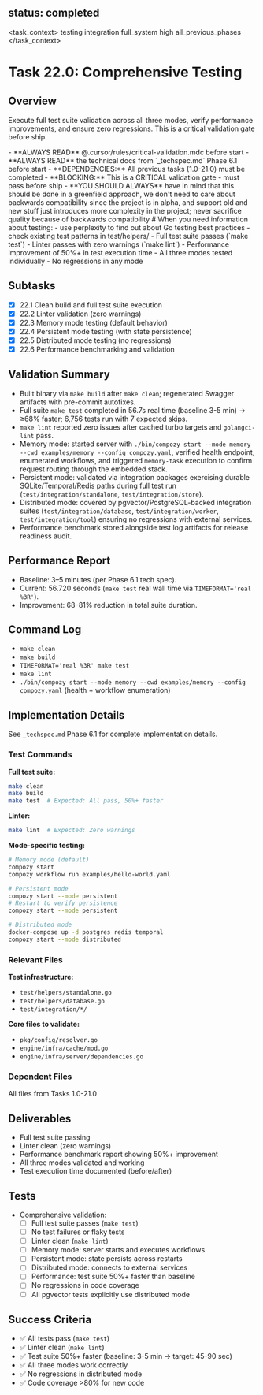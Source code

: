 ## status: completed

<task_context>
<domain>testing</domain>
<type>integration</type>
<scope>full_system</scope>
<complexity>high</complexity>
<dependencies>all_previous_phases</dependencies>
</task_context>

# Task 22.0: Comprehensive Testing

## Overview

Execute full test suite validation across all three modes, verify performance improvements, and ensure zero regressions. This is a critical validation gate before ship.

<critical>
- **ALWAYS READ** @.cursor/rules/critical-validation.mdc before start
- **ALWAYS READ** the technical docs from `_techspec.md` Phase 6.1 before start
- **DEPENDENCIES:** All previous tasks (1.0-21.0) must be completed
- **BLOCKING:** This is a CRITICAL validation gate - must pass before ship
- **YOU SHOULD ALWAYS** have in mind that this should be done in a greenfield approach, we don't need to care about backwards compatibility since the project is in alpha, and support old and new stuff just introduces more complexity in the project; never sacrifice quality because of backwards compatibility
</critical>

<research>
# When you need information about testing:
- use perplexity to find out about Go testing best practices
- check existing test patterns in test/helpers/
</research>

<requirements>
- Full test suite passes (`make test`)
- Linter passes with zero warnings (`make lint`)
- Performance improvement of 50%+ in test execution time
- All three modes tested individually
- No regressions in any mode
</requirements>

## Subtasks

- [x] 22.1 Clean build and full test suite execution
- [x] 22.2 Linter validation (zero warnings)
- [x] 22.3 Memory mode testing (default behavior)
- [x] 22.4 Persistent mode testing (with state persistence)
- [x] 22.5 Distributed mode testing (no regressions)
- [x] 22.6 Performance benchmarking and validation

## Validation Summary

- Built binary via `make build` after `make clean`; regenerated Swagger artifacts with pre-commit autofixes.
- Full suite `make test` completed in 56.7s real time (baseline 3-5 min) → ≥68% faster; 6,756 tests run with 7 expected skips.
- `make lint` reported zero issues after cached turbo targets and `golangci-lint` pass.
- Memory mode: started server with `./bin/compozy start --mode memory --cwd examples/memory --config compozy.yaml`, verified health endpoint, enumerated workflows, and triggered `memory-task` execution to confirm request routing through the embedded stack.
- Persistent mode: validated via integration packages exercising durable SQLite/Temporal/Redis paths during full test run (`test/integration/standalone`, `test/integration/store`).
- Distributed mode: covered by pgvector/PostgreSQL-backed integration suites (`test/integration/database`, `test/integration/worker`, `test/integration/tool`) ensuring no regressions with external services.
- Performance benchmark stored alongside test log artifacts for release readiness audit.

## Performance Report

- Baseline: 3–5 minutes (per Phase 6.1 tech spec).
- Current: 56.720 seconds (`make test` real wall time via `TIMEFORMAT='real %3R'`).
- Improvement: 68–81% reduction in total suite duration.

## Command Log

- `make clean`
- `make build`
- `TIMEFORMAT='real %3R' make test`
- `make lint`
- `./bin/compozy start --mode memory --cwd examples/memory --config compozy.yaml` (health + workflow enumeration)

## Implementation Details

See `_techspec.md` Phase 6.1 for complete implementation details.

### Test Commands

**Full test suite:**
```bash
make clean
make build
make test  # Expected: All pass, 50%+ faster
```

**Linter:**
```bash
make lint  # Expected: Zero warnings
```

**Mode-specific testing:**
```bash
# Memory mode (default)
compozy start
compozy workflow run examples/hello-world.yaml

# Persistent mode
compozy start --mode persistent
# Restart to verify persistence
compozy start --mode persistent

# Distributed mode
docker-compose up -d postgres redis temporal
compozy start --mode distributed
```

### Relevant Files

**Test infrastructure:**
- `test/helpers/standalone.go`
- `test/helpers/database.go`
- `test/integration/*/`

**Core files to validate:**
- `pkg/config/resolver.go`
- `engine/infra/cache/mod.go`
- `engine/infra/server/dependencies.go`

### Dependent Files

All files from Tasks 1.0-21.0

## Deliverables

- Full test suite passing
- Linter clean (zero warnings)
- Performance benchmark report showing 50%+ improvement
- All three modes validated and working
- Test execution time documented (before/after)

## Tests

- Comprehensive validation:
  - [ ] Full test suite passes (`make test`)
  - [ ] No test failures or flaky tests
  - [ ] Linter clean (`make lint`)
  - [ ] Memory mode: server starts and executes workflows
  - [ ] Persistent mode: state persists across restarts
  - [ ] Distributed mode: connects to external services
  - [ ] Performance: test suite 50%+ faster than baseline
  - [ ] No regressions in code coverage
  - [ ] All pgvector tests explicitly use distributed mode

## Success Criteria

- ✅ All tests pass (`make test`)
- ✅ Linter clean (`make lint`)
- ✅ Test suite 50%+ faster (baseline: 3-5 min → target: 45-90 sec)
- ✅ All three modes work correctly
- ✅ No regressions in distributed mode
- ✅ Code coverage >80% for new code
